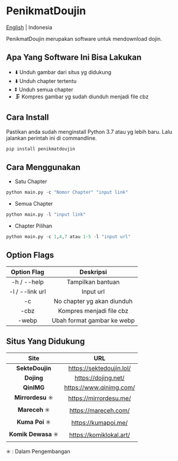 # PenikmatDoujin

[English](README.MD) | Indonesia

PenikmatDoujin merupakan software untuk mendownload dojin.

## Apa Yang Software Ini Bisa Lakukan

- ⬇️ Unduh gambar dari situs yg didukung
- ⬇️ Unduh chapter tertentu
- ⏬ Unduh semua chapter
- 🗜️ Kompres gambar yg sudah diunduh menjadi file cbz

## Cara Install

Pastikan anda sudah menginstall Python 3.7 atau yg lebih baru.
Lalu jalankan perintah ini di commandline.

```python
pip install penikmatdoujin
```

## Cara Menggunakan

- Satu Chapter

```python
python main.py -c "Nomor Chapter" "input link"
```

- Semua Chapter

```python
python main.py -l "input link"
```

- Chapter Pilihan

```python
python main.py -c 1,4,7 atau 1-5 -l "input url"
```

## Option Flags

| Option Flag | Deskripsi |
| :-: | :-: |
| -h / --help | Tampilkan bantuan |
| -l / --link url | Input url |
| -c | No chapter yg akan diunduh |
| -cbz | Kompres menjadi file cbz |
| -webp | Ubah format gambar ke webp|

## Situs Yang Didukung

| Site | URL |
| :-: | :-: |
| **SekteDoujin** | <https://sektedoujin.lol/>|
| **Dojing** | <https://dojing.net/> |
| **QinIMG** | <https://www.qinimg.com/> |
| **Mirrordesu** ✳️ | <https://mirrordesu.me/> |
| **Mareceh** ✳️ | <https://mareceh.com/> |
| **Kuma Poi** ✳️ | <https://kumapoi.me/> |
| **Komik Dewasa** ✳️ | <https://komiklokal.art/> |

✳️ : Dalam Pengembangan
